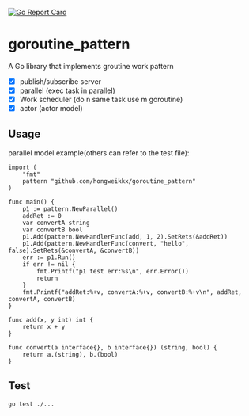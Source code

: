 [![Go Report Card](https://goreportcard.com/badge/github.com/hongweikkx/goroutine_pattern)](https://goreportcard.com/report/github.com/hongweikkx/goroutine_pattern)
# goroutine_pattern
A Go library that implements groutine work pattern

+ [x] publish/subscribe server
+ [x] parallel (exec task in parallel)
+ [x] Work scheduler (do n same task use m goroutine)
+ [x] actor (actor model)

## Usage
parallel model example(others can refer to the test file):
```
import (
	"fmt"
	pattern "github.com/hongweikkx/goroutine_pattern"
)

func main() {
	p1 := pattern.NewParallel()
	addRet := 0
	var convertA string
	var convertB bool
	p1.Add(pattern.NewHandlerFunc(add, 1, 2).SetRets(&addRet))
	p1.Add(pattern.NewHandlerFunc(convert, "hello", false).SetRets(&convertA, &convertB))
	err := p1.Run()
	if err != nil {
		fmt.Printf("p1 test err:%s\n", err.Error())
		return
	}
	fmt.Printf("addRet:%+v, convertA:%+v, convertB:%+v\n", addRet, convertA, convertB)
}

func add(x, y int) int {
	return x + y
}

func convert(a interface{}, b interface{}) (string, bool) {
	return a.(string), b.(bool)
}
```


## Test
`go test ./...`

